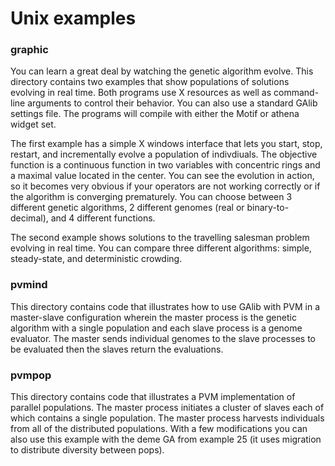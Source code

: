 # Unix examples

### graphic
You can learn a great deal by watching the genetic algorithm evolve.
This directory contains two examples that show populations of solutions
evolving in real time.  Both programs use X resources as well as
command-line arguments to control their behavior.  You can also use a
standard GAlib settings file.  The programs will compile with either
the Motif or athena widget set.

The first example has a simple X windows interface that lets you start,
stop, restart, and incrementally evolve a population of indivdiuals.
The objective function is a continuous function in two variables with
concentric rings and a maximal value located in the center.
You can see the evolution in action, so it becomes very obvious if
your operators are not working correctly or if the algorithm is
converging prematurely.  You can choose between 3 different genetic
algorithms, 2 different genomes (real or binary-to-decimal), and 4
different functions.

The second example shows solutions to the travelling salesman problem 
evolving in real time.  You can compare three different algorithms:
simple, steady-state, and deterministic crowding.

### pvmind
This directory contains code that illustrates how to use GAlib with
PVM in a master-slave configuration wherein the master process is the
genetic algorithm with a single population and each slave process is
a genome evaluator.  The master sends individual genomes to the slave
processes to be evaluated then the slaves return the evaluations.

### pvmpop
This directory contains code that illustrates a PVM implementation of
parallel populations.  The master process initiates a cluster of slaves
each of which contains a single population.  The master process 
harvests individuals from all of the distributed populations.  With a
few modifications you can also use this example with the deme GA from
example 25 (it uses migration to distribute diversity between pops).
